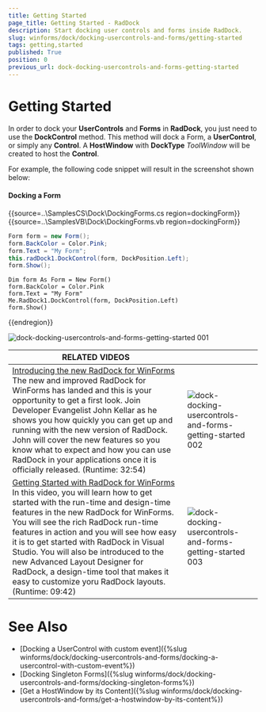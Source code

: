 ```yaml
---
title: Getting Started
page_title: Getting Started - RadDock
description: Start docking user controls and forms inside RadDock.
slug: winforms/dock/docking-usercontrols-and-forms/getting-started
tags: getting,started
published: True
position: 0
previous_url: dock-docking-usercontrols-and-forms-getting-started
---
```


# Getting Started
 
In order to dock your **UserControls** and **Forms** in __RadDock__, you just need to use the **DockControl** method. This method will dock a Form, a **UserControl**, or simply any **Control**. A **HostWindow** with **DockType** *ToolWindow* will be created to host the **Control**.

For example, the following code snippet will result in the screenshot shown below:

#### Docking a Form 

{{source=..\SamplesCS\Dock\DockingForms.cs region=dockingForm}} 
{{source=..\SamplesVB\Dock\DockingForms.vb region=dockingForm}} 

````C#
Form form = new Form();
form.BackColor = Color.Pink;
form.Text = "My Form";
this.radDock1.DockControl(form, DockPosition.Left);
form.Show();

````
````VB.NET
Dim form As Form = New Form()
form.BackColor = Color.Pink
form.Text = "My Form"
Me.RadDock1.DockControl(form, DockPosition.Left)
form.Show()

````

{{endregion}} 

![dock-docking-usercontrols-and-forms-getting-started 001](images/dock-docking-usercontrols-and-forms-getting-started001.png)


| RELATED VIDEOS |  |
| ------ | ------ |
|[Introducing the new RadDock for WinForms](http://www.telerik.com/videos/winforms/introducing-the-new-raddock-for-winforms)<br>The new and improved RadDock for WinForms has landed and this is your opportunity to get a first look. Join Developer Evangelist John Kellar as he shows you how quickly you can get up and running with the new version of RadDock. John will cover the new features so you know what to expect and how you can use RadDock in your applications once it is officially released. (Runtime: 32:54)|![dock-docking-usercontrols-and-forms-getting-started 002](images/dock-docking-usercontrols-and-forms-getting-started002.png)| 
|[Getting Started with RadDock for WinForms](http://www.telerik.com/videos/winforms/getting-started-with-raddock-for-winforms)<br>In this video, you will learn how to get started with the run-time and design-time features in the new RadDock for WinForms. You will see the rich RadDock run-time features in action and you will see how easy it is to get started with RadDock in Visual Studio. You will also be introduced to the new Advanced Layout Designer for RadDock, a design-time tool that makes it easy to customize yoru RadDock layouts. (Runtime: 09:42)| ![dock-docking-usercontrols-and-forms-getting-started 003](images/dock-docking-usercontrols-and-forms-getting-started003.png)|

# See Also

* [Docking a UserControl with custom event]({%slug winforms/dock/docking-usercontrols-and-forms/docking-a-usercontrol-with-custom-event%})     
* [Docking Singleton Forms]({%slug winforms/dock/docking-usercontrols-and-forms/docking-singleton-forms%})
* [Get a HostWindow by its Content]({%slug winforms/dock/docking-usercontrols-and-forms/get-a-hostwindow-by-its-content%}) 
